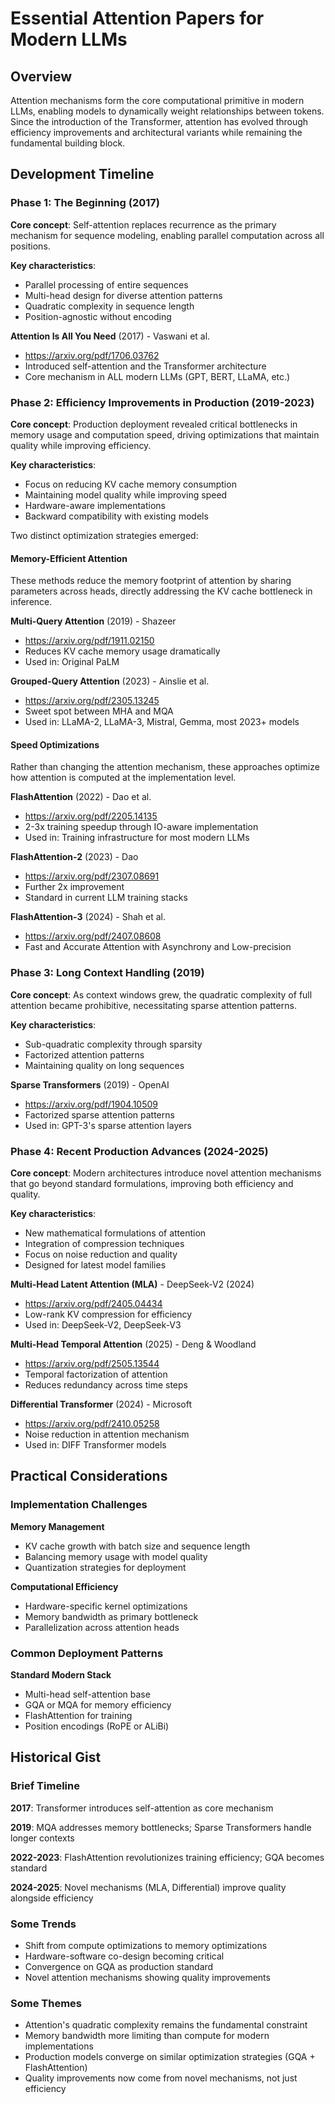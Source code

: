 # Essential Attention Papers for Modern LLMs

## Overview
Attention mechanisms form the core computational primitive in modern LLMs, enabling models to dynamically weight relationships between tokens. Since the introduction of the Transformer, attention has evolved through efficiency improvements and architectural variants while remaining the fundamental building block.

## Development Timeline

### Phase 1: The Beginning (2017)
**Core concept**: Self-attention replaces recurrence as the primary mechanism for sequence modeling, enabling parallel computation across all positions.

**Key characteristics**:
- Parallel processing of entire sequences
- Multi-head design for diverse attention patterns
- Quadratic complexity in sequence length
- Position-agnostic without encoding

**Attention Is All You Need** (2017) - Vaswani et al.
- https://arxiv.org/pdf/1706.03762
- Introduced self-attention and the Transformer architecture
- Core mechanism in ALL modern LLMs (GPT, BERT, LLaMA, etc.)

### Phase 2: Efficiency Improvements in Production (2019-2023)

**Core concept**: Production deployment revealed critical bottlenecks in memory usage and computation speed, driving optimizations that maintain quality while improving efficiency.

**Key characteristics**:
- Focus on reducing KV cache memory consumption
- Maintaining model quality while improving speed
- Hardware-aware implementations
- Backward compatibility with existing models

Two distinct optimization strategies emerged:

#### Memory-Efficient Attention
These methods reduce the memory footprint of attention by sharing parameters across heads, directly addressing the KV cache bottleneck in inference.

**Multi-Query Attention** (2019) - Shazeer
- https://arxiv.org/pdf/1911.02150
- Reduces KV cache memory usage dramatically
- Used in: Original PaLM

**Grouped-Query Attention** (2023) - Ainslie et al.
- https://arxiv.org/pdf/2305.13245
- Sweet spot between MHA and MQA
- Used in: LLaMA-2, LLaMA-3, Mistral, Gemma, most 2023+ models

#### Speed Optimizations
Rather than changing the attention mechanism, these approaches optimize how attention is computed at the implementation level.

**FlashAttention** (2022) - Dao et al.
- https://arxiv.org/pdf/2205.14135
- 2-3x training speedup through IO-aware implementation
- Used in: Training infrastructure for most modern LLMs

**FlashAttention-2** (2023) - Dao
- https://arxiv.org/pdf/2307.08691
- Further 2x improvement
- Standard in current LLM training stacks

**FlashAttention-3** (2024) - Shah et al.
- https://arxiv.org/pdf/2407.08608
- Fast and Accurate Attention with Asynchrony and Low-precision

### Phase 3: Long Context Handling (2019)

**Core concept**: As context windows grew, the quadratic complexity of full attention became prohibitive, necessitating sparse attention patterns.

**Key characteristics**:
- Sub-quadratic complexity through sparsity
- Factorized attention patterns
- Maintaining quality on long sequences

**Sparse Transformers** (2019) - OpenAI
- https://arxiv.org/pdf/1904.10509
- Factorized sparse attention patterns
- Used in: GPT-3's sparse attention layers

### Phase 4: Recent Production Advances (2024-2025)

**Core concept**: Modern architectures introduce novel attention mechanisms that go beyond standard formulations, improving both efficiency and quality.

**Key characteristics**:
- New mathematical formulations of attention
- Integration of compression techniques
- Focus on noise reduction and quality
- Designed for latest model families

**Multi-Head Latent Attention (MLA)** - DeepSeek-V2 (2024)
- https://arxiv.org/pdf/2405.04434
- Low-rank KV compression for efficiency
- Used in: DeepSeek-V2, DeepSeek-V3

**Multi-Head Temporal Attention** (2025) - Deng & Woodland
- https://arxiv.org/pdf/2505.13544
- Temporal factorization of attention
- Reduces redundancy across time steps

**Differential Transformer** (2024) - Microsoft
- https://arxiv.org/pdf/2410.05258
- Noise reduction in attention mechanism
- Used in: DIFF Transformer models

## Practical Considerations

### Implementation Challenges

**Memory Management**
- KV cache growth with batch size and sequence length
- Balancing memory usage with model quality
- Quantization strategies for deployment

**Computational Efficiency**
- Hardware-specific kernel optimizations
- Memory bandwidth as primary bottleneck
- Parallelization across attention heads

### Common Deployment Patterns

**Standard Modern Stack**
- Multi-head self-attention base
- GQA or MQA for memory efficiency
- FlashAttention for training
- Position encodings (RoPE or ALiBi)

## Historical Gist

### Brief Timeline

**2017**: Transformer introduces self-attention as core mechanism

**2019**: MQA addresses memory bottlenecks; Sparse Transformers handle longer contexts

**2022-2023**: FlashAttention revolutionizes training efficiency; GQA becomes standard

**2024-2025**: Novel mechanisms (MLA, Differential) improve quality alongside efficiency

### Some Trends

- Shift from compute optimizations to memory optimizations
- Hardware-software co-design becoming critical
- Convergence on GQA as production standard
- Novel attention mechanisms showing quality improvements

### Some Themes

- Attention's quadratic complexity remains the fundamental constraint
- Memory bandwidth more limiting than compute for modern implementations
- Production models converge on similar optimization strategies (GQA + FlashAttention)
- Quality improvements now come from novel mechanisms, not just efficiency
